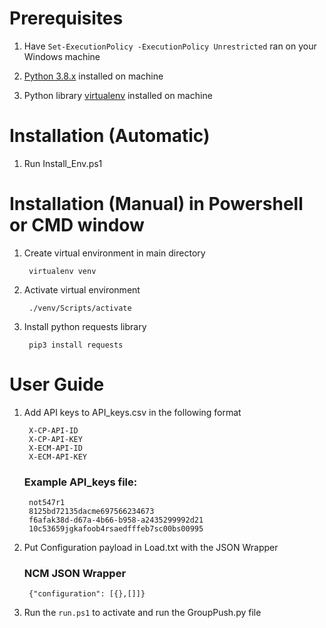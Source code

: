 # Prerequisites

1. Have `Set-ExecutionPolicy -ExecutionPolicy Unrestricted` ran on your Windows machine

1. [Python 3.8.x](https://www.python.org/downloads/) installed on machine

2. Python library [virtualenv](https://virtualenv.pypa.io/en/stable/) installed on machine

# Installation (Automatic)

1. Run Install_Env.ps1

# Installation (Manual) in Powershell or CMD window

1. Create virtual environment in main directory

        virtualenv venv

1. Activate virtual environment

        ./venv/Scripts/activate

1. Install python requests library

        pip3 install requests


# User Guide

1. Add API keys to API_keys.csv in the following format
    
        X-CP-API-ID
        X-CP-API-KEY
        X-ECM-API-ID
        X-ECM-API-KEY
    
    ### Example API_keys file:
    
        not547r1
        8125bd72135dacme697566234673
        f6afak38d-d67a-4b66-b958-a2435299992d21
        10c53659jgkafoob4rsaedfffeb7sc00bs00995

1. Put Configuration payload in Load.txt with the JSON Wrapper

    ### NCM JSON Wrapper

        {"configuration": [{},[]]}


1. Run the `run.ps1` to activate and run the GroupPush.py file





